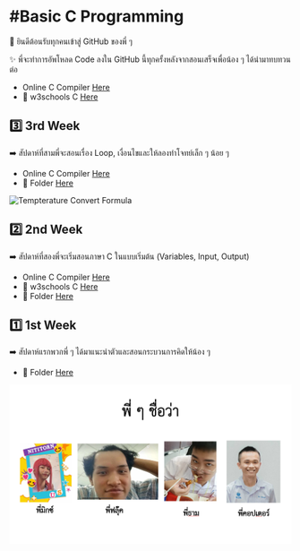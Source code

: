 
# #Basic C Programming

💖 ยินดีต้อนรับทุกคนเข้าสู่ GitHub ของพี่ ๆ

✨ พี่จะทำการอัพโหลด Code ลงใน GitHub นี้ทุกครั้งหลังจากสอนเสร็จเพื่อน้อง ๆ ได้นำมาทบทวนต่อ

 - Online C Compiler [Here](https://www.onlinegdb.com/online_c_compiler)
 - 📗 w3schools C [Here](https://www.w3schools.com/c/index.php)

## 3️⃣ 3rd Week

 ➡️ สัปดาห์ที่สามพี่จะสอนเรื่อง Loop, เงื่อนไขและให้ลองทำโจทย์เล็ก ๆ น้อย ๆ
 - Online C Compiler [Here](https://www.onlinegdb.com/online_c_compiler)
 - 📂 Folder [Here](https://github.com/copter4310s/posn/tree/main/3st)

![Tempterature Convert Formula](https://f.ptcdn.info/917/078/000/rkr88o28tv0Xcs4KWOkBt-o.png)
 
## 2️⃣ 2nd Week

 ➡️ สัปดาห์ที่สองพี่จะเริ่มสอนภาษา C ในแบบเริ่มต้น  (Variables, Input, Output)
 - Online C Compiler [Here](https://www.onlinegdb.com/online_c_compiler)
 - 📗 w3schools C [Here](https://www.w3schools.com/c/index.php)
 - 📂 Folder [Here](https://github.com/copter4310s/posn/tree/main/2st)


## 1️⃣ 1st Week

 ➡️ สัปดาห์แรกพวกพี่ ๆ ได้มาแนะนำตัวและสอนกระบวนการคิดให้น้อง ๆ 
 - 📂 Folder [Here](https://github.com/copter4310s/posn/tree/main/1st)

![Name](https://raw.githubusercontent.com/copter4310s/posn/main/1st/Screenshot%202023-08-16%20220059.png)
